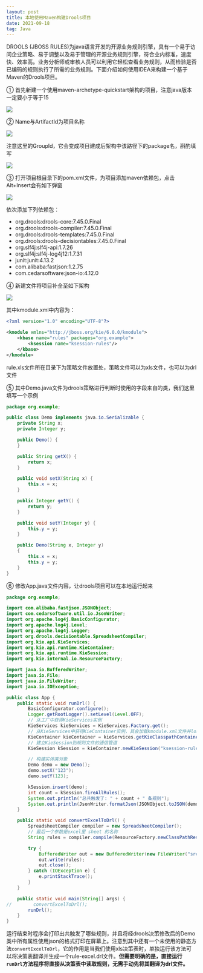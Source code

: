 ```yaml
---
layout: post
title: 本地使用Maven构建Drools项目
date: 2021-09-18
tag: Java
---
```


DROOLS (JBOSS RULES)为java语言开发的开源业务规则引擎，具有一个易于访问企业策略、易于调整以及易于管理的开源业务规则引擎，符合业内标准，速度快、效率高。业务分析师或审核人员可以利用它轻松查看业务规则，从而检验是否已编码的规则执行了所需的业务规则。下面介绍如何使用IDEA来构建一个基于Maven的Drools项目。

① 首先新建一个使用maven-archetype-quickstart架构的项目，注意java版本一定要小于等于15

![](/assets/2021-09-18-drools-with-maven-1.png)

② Name与ArtifactId为项目名称

![](/assets/2021-09-18-drools-with-maven-2.png)

注意这里的GroupId，它会变成项目建成后架构中该路径下的package名，斟酌填写

![](/assets/2021-09-18-drools-with-maven-3.png)

③ 打开项目根目录下的pom.xml文件，为项目添加maven依赖包，点击Alt+Insert会有如下弹窗

![](/assets/2021-09-18-drools-with-maven-4.png)

依次添加下列依赖包：

- org.drools:drools-core:7.45.0.Final
- org.drools:drools-compiler:7.45.0.Final
- org.drools:drools-templates:7.45.0.Final
- org.drools:drools-decisiontables:7.45.0.Final
- org.slf4j:slf4j-api:1.7.26
- org.slf4j:slf4j-log4j12:1.7.31
- junit:junit:4.13.2
- com.alibaba:fastjson:1.2.75
- com.cedarsoftware:json-io:4.12.0

④ 新建文件将项目补全至如下架构

![](/assets/2021-09-18-drools-with-maven-5.png)

其中kmodule.xml中内容为：

```xml
<?xml version="1.0" encoding="UTF-8"?>

<kmodule xmlns="http://jboss.org/kie/6.0.0/kmodule">
    <kbase name="rules" packages="org.example">
        <ksession name="ksession-rules"/>
    </kbase>
</kmodule>
```

rule.xls文件所在目录下为策略文件放置处，策略文件可以为xls文件，也可以为drl文件

⑤ 其中Demo.java文件为drools策略进行判断时使用的字段来自的类，我们这里填写一个示例

```java
package org.example;

public class Demo implements java.io.Serializable {
    private String x;
    private Integer y;

    public Demo() {
    }

    public String getX() {
        return x;
    }

    public void setX(String x) {
        this.x = x;
    }

    public Integer getY() {
        return y;
    }

    public void setY(Integer y) {
        this.y = y;
    }

    public Demo(String x, Integer y)
    {
        this.x = x;
        this.y = y;
    }
}
```

⑥ 修改App.java文件内容，让drools项目可以在本地运行起来

```java
package org.example;

import com.alibaba.fastjson.JSONObject;
import com.cedarsoftware.util.io.JsonWriter;
import org.apache.log4j.BasicConfigurator;
import org.apache.log4j.Level;
import org.apache.log4j.Logger;
import org.drools.decisiontable.SpreadsheetCompiler;
import org.kie.api.KieServices;
import org.kie.api.runtime.KieContainer;
import org.kie.api.runtime.KieSession;
import org.kie.internal.io.ResourceFactory;

import java.io.BufferedWriter;
import java.io.File;
import java.io.FileWriter;
import java.io.IOException;

public class App {
    public static void runDrl() {
        BasicConfigurator.configure();
        Logger.getRootLogger().setLevel(Level.OFF);
        // 从工厂中获得KieServices实例
        KieServices kieServices = KieServices.Factory.get();
        // 从KieServices中获得KieContainer实例，其会加载kmodule.xml文件并load规则文件
        KieContainer kieContainer = kieServices.getKieClasspathContainer();
        // 建立KieSession到规则文件的通信管道
        KieSession kSession = kieContainer.newKieSession("ksession-rules");

        // 构建实体类对象
        Demo demo = new Demo();
        demo.setX("123");
        demo.setY(123);

        kSession.insert(demo);
        int count = kSession.fireAllRules();
        System.out.println("总共触发了: " + count + " 条规则");
        System.out.println(JsonWriter.formatJson(JSONObject.toJSON(demo).toString()));
    }

    public static void convertExcelToDrl() {
        SpreadsheetCompiler compiler = new SpreadsheetCompiler();
        // 最后一个参数是excel里 sheet 的名称
        String rules = compiler.compile(ResourceFactory.newClassPathResource("org.example" + File.separator + "rule.xls", "UTF-8"), "Sheet1");

        try {
            BufferedWriter out = new BufferedWriter(new FileWriter("src/main/resources/org.example/rule-excel.drl"));
            out.write(rules);
            out.close();
        } catch (IOException e) {
            e.printStackTrace();
        }
    }

    public static void main(String[] args) {
//        convertExcelToDrl();
        runDrl();
    }
}
```

运行结束时程序会打印出共触发了哪些规则，并且将经drools决策修改后的Demo类中所有属性使用json的格式打印在屏幕上。注意到其中还有一个未使用的静态方法`convertExcelToDrl`，它的作用是当我们使用xls决策表时，单独运行该方法可以将决策表翻译并生成一个rule-excel.drl文件。**但需要明确的是，直接运行`runDrl`方法程序将直接从决策表中读取规则，无需手动先将其翻译为drl文件。**
